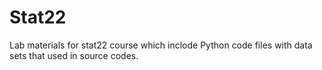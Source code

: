 # Stat22
 Lab materials for stat22 course which inclode Python code files with data sets that used in source codes.
 
